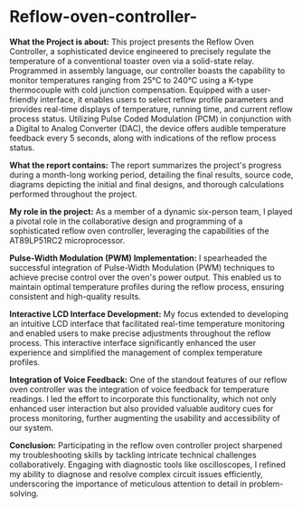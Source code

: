 # Reflow-oven-controller-

**What the Project is about:**
This project presents the Reflow Oven Controller, a sophisticated device engineered to precisely regulate the temperature of a conventional toaster oven via a solid-state relay. Programmed in assembly language, our controller boasts the capability to monitor temperatures ranging from 25°C to 240°C using a K-type thermocouple with cold junction compensation. Equipped with a user-friendly interface, it enables users to select reflow profile parameters and provides real-time displays of temperature, running time, and current reflow process status. Utilizing Pulse Coded Modulation (PCM) in conjunction with a Digital to Analog Converter (DAC), the device offers audible temperature feedback every 5 seconds, along with indications of the reflow process status.

**What the report contains:**
The report summarizes the project's progress during a month-long working period, detailing the final results, source code, diagrams depicting the initial and final designs, and thorough calculations performed throughout the project.

**My role in the project:**
As a member of a dynamic six-person team, I played a pivotal role in the collaborative design and programming of a sophisticated reflow oven controller, leveraging the capabilities of the AT89LP51RC2 microprocessor.

**Pulse-Width Modulation (PWM) Implementation:** I spearheaded the successful integration of Pulse-Width Modulation (PWM) techniques to achieve precise control over the oven's power output. This enabled us to maintain optimal temperature profiles during the reflow process, ensuring consistent and high-quality results.

**Interactive LCD Interface Development:** My focus extended to developing an intuitive LCD interface that facilitated real-time temperature monitoring and enabled users to make precise adjustments throughout the reflow process. This interactive interface significantly enhanced the user experience and simplified the management of complex temperature profiles.

**Integration of Voice Feedback:** One of the standout features of our reflow oven controller was the integration of voice feedback for temperature readings. I led the effort to incorporate this functionality, which not only enhanced user interaction but also provided valuable auditory cues for process monitoring, further augmenting the usability and accessibility of our system.

**Conclusion:**
Participating in the reflow oven controller project sharpened my troubleshooting skills by tackling intricate technical challenges collaboratively. Engaging with diagnostic tools like oscilloscopes, I refined my ability to diagnose and resolve complex circuit issues efficiently, underscoring the importance of meticulous attention to detail in problem-solving.


